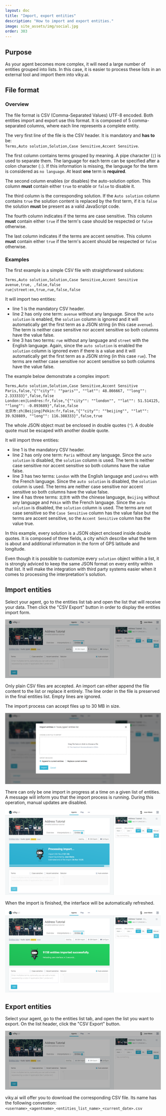 ```yaml
---
layout: doc
title: "Import, export entities"
description: "How to import and export entities."
image: site_assets/img/social.jpg
order: 303
---
```


## Purpose

As your agent becomes more complex, it will need a large number of entities grouped into lists. In this case, it is easier to process these lists in an external tool and import them into viky.ai.


## File format

### Overview

The file format is CSV (Comma-Separated Values) UTF-8 encoded. Both entities import and export use this format. It is composed of 5 comma-separated columns, where each line represents a complete entity.

The very first line of the file is the CSV header. It is mandatory and **has to** be:\
`Terms,Auto solution,Solution,Case Sensitive,Accent Sensitive`.

The first column contains terms grouped by meaning. A pipe character (`|`) is used to separate them.  The language for each term can be specified after a colon character (`:`). If this information is missing, the language for the term is considered as `no language`. At least **one** term is **required**.

The second column enables (or disables) the auto-solution option. This column **must** contain either `true` to enable or `false` to disable it.

The third column is the corresponding solution. If the `Auto solution` column contains `true` the solution content is replaced by the first term, if it is `false` the solution **must** be present as a valid JavaScript code.

The fourth column indicates if the terms are case sensitive. This column **must** contain either `true` if the term's case should be respected or `false` otherwise.

The last column indicates if the terms are accent sensitive. This column **must** contain either `true` if the term's accent should be respected or `false` otherwise.


### Examples

The first example is a simple CSV file with straightforward solutions:

```
Terms,Auto solution,Solution,Case Sensitive,Accent Sensitive
avenue,true, ,false,false
rue|street:en,true,rue,false,false
```

It will import two entities:

* line 1 is the mandatory CSV header.
* line 2 has only one term: `avenue` without any language. Since the `auto solution` is enabled, the `solution` column is ignored and it will automatically get the first term as a JSON string (in this case `avenue`). The term is neither case sensitive nor accent sensitive so both columns have the value false.
* line 3 has two terms: `rue` without any language and `street` with the English language. Again, since the `auto solution` is enabled the `solution` column is ignored even if there is a value and it will automatically get the first term as a JSON string (in this case `rue`). The terms are neither case sensitive nor accent sensitive so both columns have the value false.

The example below demonstrate a complex import:

```
Terms,Auto solution,Solution,Case Sensitive,Accent Sensitive
Paris,false,"{""city"": ""paris"", ""lat"": 48.866667, ""long"": 2.333333}",false,false
London:en|Londres:fr,false,"{""city"": ""london"", ""lat"": 51.514125, ""long"": -0.093689}",false,false
北京市:zh|Beijing|Pékin:fr,false,"{""city"": ""beijing"", ""lat"": 39.928889, ""long"": 116.388333}",false,true
```

<aside class="primary">
  <p>
    The whole JSON object must be enclosed in double quotes (<code>"</code>). A double quote must be escaped with another double quote.
  </p>
</aside>

It will import three entities:

* line 1 is the mandatory CSV header.
* line 2 has only one term: `Paris` without any language. Since the `auto solution` is disabled, the `solution` column is used. The term is neither case sensitive nor accent sensitive so both columns have the value false.
* line 3 has two terms: `London` with the English language and `Londres` with the French language. Since the `auto solution` is disabled, the `solution` column is used. The terms are neither case sensitive nor accent sensitive so both columns have the value false.
* line 4 has three terms: `北京市` with the chinese language, `Beijing` without any language and `Pékin` with the French language. Since the `auto solution` is disabled, the `solution` column is used. The terms are not case sensitive so the `Case Sensitive` column has the value false but the terms are accent sensitive, so the `Accent Sensitive` column has the value true.

In this example, every solution is a JSON object enclosed inside double quotes. It is composed of three fields, a city which describe what the term is about and additional information in the form of GPS latitude and longitude.

<aside class="warning">
  <p>
    Even though it is possible to customize every <code>solution</code> object within a list, it is strongly adviced to keep the same JSON format on every entity within that list. It will make the integration with third party systems easier when it comes to processing the interpretation's solution.
  </p>
</aside>


## Import entities

Select your agent, go to the entities list tab and open the list that will receive your data. Then click the "CSV Export" button in order to display the entities import form.

![Import entities list button location screenshot](img/01_import_button.png "Import an entities list")

Only plain CSV files are accepted. An import can either append the file content to the list or replace it entirely. The line order in the file is preserved in the final entities list. Empty lines are ignored.

The import process can accept files up to 30 MB in size.

![Import modal window screenshot](img/02_import_modal.png "Import modal window")

There can only be one import in progress at a time on a given list of entities. A message will inform you that the import process is running. During this operation, manual updates are disabled.

![Import progress message screenshot](img/03_import_in_progress.png "Import in progress")

When the import is finished, the interface will be automatically refreshed.

![Import finished message screenshot](img/04_import_done.png "Import done")


## Export entities

Select your agent, go to the entities list tab, and open the list you want to export. On the list header, click the "CSV Export" button.

![Export entities list button location screenshot](img/05_export_button.png "Export an entities list")

viky.ai will offer you to download the corresponding CSV file. Its name has the following convention: `<username>_<agentname>_<entities_list_name>_<current_date>.csv`
